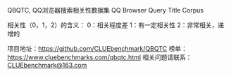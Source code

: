 QBQTC, QQ浏览器搜索相关性数据集
QQ Browser Query Title Corpus

相关性（0，1，2）的含义：
0：相关程度差
1：有一定相关性
2：非常相关，递增的

项目地址：https://github.com/CLUEbenchmark/QBQTC
榜单：https://www.cluebenchmarks.com/qbqtc.html
相关问题请联系：CLUEbenchmark@163.com